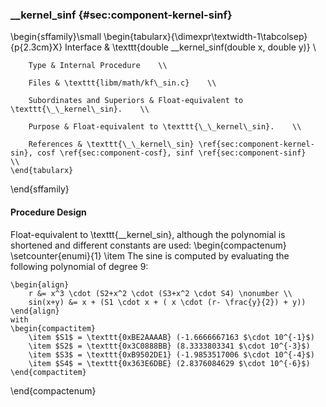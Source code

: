 ### \_\_kernel\_sinf {#sec:component-kernel-sinf}

\begin{sffamily}\small
	\begin{tabularx}{\dimexpr\textwidth-1\tabcolsep}{p{2.3cm}X}
		Interface       & \texttt{double \_\_kernel\_sinf(double x, double y)} \\ 
		
		Type & Internal Procedure    \\ 
		
		Files & \texttt{libm/math/kf\_sin.c}    \\ 
		
		Subordinates and Superiors & Float-equivalent to \texttt{\_\_kernel\_sin}.    \\ 
		
		Purpose & Float-equivalent to \texttt{\_\_kernel\_sin}.    \\ 
		
		References & \texttt{\_\_kernel\_sin} \ref{sec:component-kernel-sin}, cosf \ref{sec:component-cosf}, sinf \ref{sec:component-sinf}    \\ 
	\end{tabularx}
\end{sffamily}

#### Procedure Design

Float-equivalent to \texttt{\_\_kernel\_sin}, although the polynomial is shortened and different constants are used:
\begin{compactenum}
	\setcounter{enumi}{1}
	\item The sine is computed by evaluating the following polynomial of degree 9:
	
	\begin{align}
		r &= x^3 \cdot (S2+x^2 \cdot (S3+x^2 \cdot S4) \nonumber \\
		sin(x+y) &= x + (S1 \cdot x + ( x \cdot (r- \frac{y}{2}) + y))
	\end{align}
	with 
	\begin{compactitem}
		\item $S1$ = \texttt{0xBE2AAAAB} (-1.6666667163 $\cdot 10^{-1}$)
		\item $S2$ = \texttt{0x3C0888BB} (8.3333803341 $\cdot 10^{-3}$)
		\item $S3$ = \texttt{0xB9502DE1} (-1.9853517006 $\cdot 10^{-4}$)
		\item $S4$ = \texttt{0x363E6DBE} (2.8376084629 $\cdot 10^{-6}$)
	\end{compactitem}
\end{compactenum}

